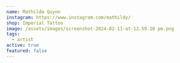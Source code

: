 ```yaml
---
name: Mathilda Quynn
instagram: https://www.instagram.com/mathildy/
shop: Imperial Tattoo
image: /assets/images/screenshot-2024-02-11-at-12.59.10 pm.png
tags:
  - artist
active: true
featured: false
---
```

